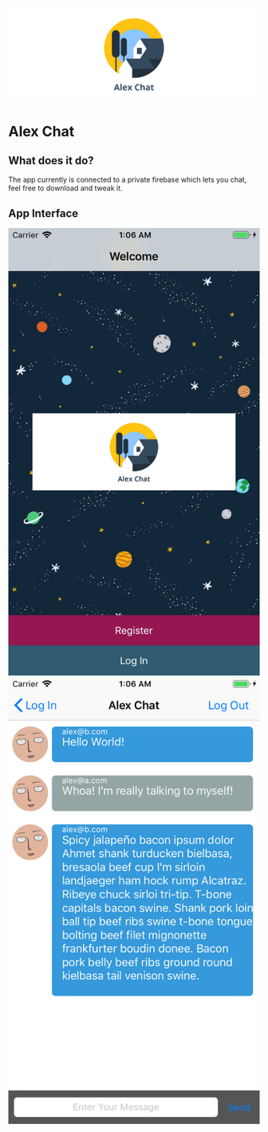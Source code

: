 ![Alex Chat](https://github.com/alexytlee/AlexChat/blob/master/Documentation/alexchat.png)

# Alex Chat

## What does it do?
The app currently is connected to a private firebase which lets you chat, feel free to download and tweak it.


## App Interface
![Main page](https://github.com/alexytlee/AlexChat/blob/master/Documentation/Main.png)
![Chat page](https://github.com/alexytlee/AlexChat/blob/master/Documentation/Chat.png)
